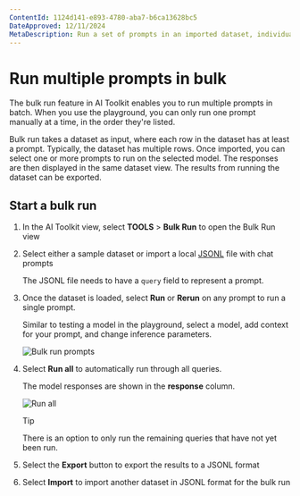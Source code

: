 ```yaml
---
ContentId: 1124d141-e893-4780-aba7-b6ca13628bc5
DateApproved: 12/11/2024
MetaDescription: Run a set of prompts in an imported dataset, individually or in a full batch towards the selected genAI models and parameters.
---
```

# Run multiple prompts in bulk

The bulk run feature in AI Toolkit enables you to run multiple prompts in batch. When you use the playground, you can only run one prompt manually at a time, in the order they're listed.

Bulk run takes a dataset as input, where each row in the dataset has at least a prompt. Typically, the dataset has multiple rows. Once imported, you can select one or more prompts to run on the selected model. The responses are then displayed in the same dataset view. The results from running the dataset can be exported.

## Start a bulk run

1. In the AI Toolkit view, select **TOOLS** > **Bulk Run** to open the Bulk Run view

1. Select either a sample dataset or import a local [JSONL](https://jsonlines.org/) file with chat prompts

    The JSONL file needs to have a `query` field to represent a prompt.

1. Once the dataset is loaded, select **Run** or **Rerun** on any prompt to run a single prompt.

    Similar to testing a model in the playground, select a model, add context for your prompt, and change inference parameters.

    ![Bulk run prompts](./images/bulkrun/bulkrun_one.png)

1. Select **Run all** to automatically run through all queries.

    The model responses are shown in the **response** column.

    ![Run all](./images/bulkrun/runall.png)

    > [!TIP]
    > There is an option to only run the remaining queries that have not yet been run.

1. Select the **Export** button to export the results to a JSONL format

1. Select **Import** to import another dataset in JSONL format for the bulk run
